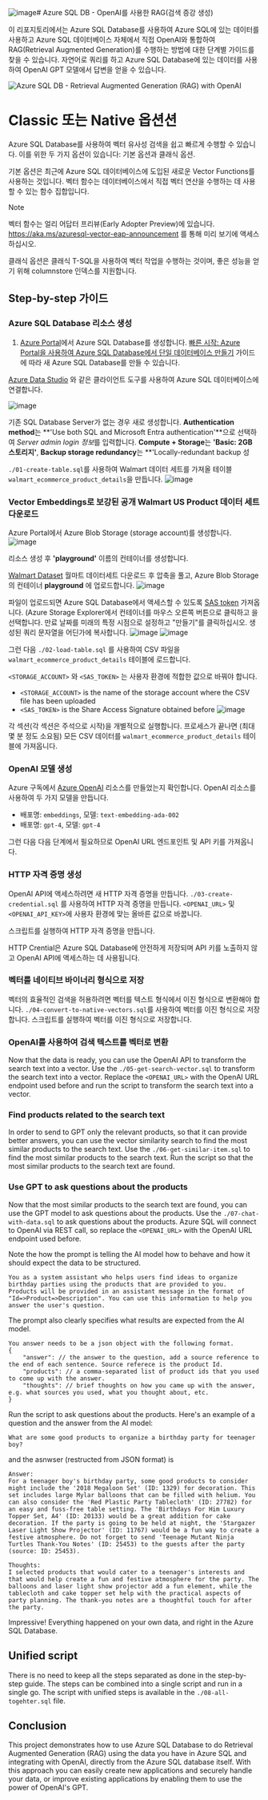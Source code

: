 ![image](https://github.com/user-attachments/assets/64b72732-4801-4ae4-b5d1-5e5ba18a72f9)# Azure SQL DB - OpenAI를 사용한 RAG(검색 증강 생성)

이 리포지토리에서는 Azure SQL Database를 사용하여 Azure SQL에 있는 데이터를 사용하고 Azure SQL 데이터베이스 자체에서 직접 OpenAI와 통합하여 RAG(Retrieval Augmented Generation)를 수행하는 방법에 대한 단계별 가이드를 찾을 수 있습니다. 자연어로 쿼리를 하고 Azure SQL Database에 있는 데이터를 사용하여 OpenAI GPT 모델에서 답변을 얻을 수 있습니다.

![Azure SQL DB - Retrieval Augmented Generation (RAG) with OpenAI](./assets/azure-sql-rag.png)

# Classic 또는 Native 옵션션

Azure SQL Database를 사용하여 벡터 유사성 검색을 쉽고 빠르게 수행할 수 있습니다. 이를 위한 두 가지 옵션이 있습니다: 기본 옵션과 클래식 옵션.

기본 옵션은 최근에 Azure SQL 데이터베이스에 도입된 새로운 Vector Functions를 사용하는 것입니다. 벡터 함수는 데이터베이스에서 직접 벡터 연산을 수행하는 데 사용할 수 있는 함수 집합입니다.

> [!NOTE]  
> 벡터 함수는 얼리 어답터 프리뷰(Early Adopter Preview)에 있습니다. https://aka.ms/azuresql-vector-eap-announcement 를 통해 미리 보기에 액세스하십시오.

클래식 옵션은 클래식 T-SQL을 사용하여 벡터 작업을 수행하는 것이며, 좋은 성능을 얻기 위해 columnstore 인덱스를 지원합니다.


## Step-by-step 가이드

### Azure SQL Database 리소스 생성

1.  [Azure Portal](https://portal.azure.com/)에서 Azure SQL Database를 생성합니다. [빠른 시작: Azure Portal을 사용하여 Azure SQL Database에서 단일 데이터베이스 만들기](https://docs.microsoft.com/azure/azure-sql/database/single-database-create-quickstart?tabs=azure-portal) 가이드에 따라 새 Azure SQL Database를 만들 수 있습니다.

[Azure Data Studio](https://azure.microsoft.com/products/data-studio/) 와 같은 클라이언트 도구를 사용하여 Azure SQL 데이터베이스에 연결합니다.

![image](https://github.com/user-attachments/assets/93a0e3d6-7724-458e-9e7a-a14933f7685a)

기존 SQL Database Server가 없는 경우 새로 생성합니다. **Authentication method**는 **'Use both SQL and Microsoft Entra authentication'**으로 선택하여 *Server admin login 정보*를 입력합니다. **Compute + Storage**는 **'Basic: 2GB 스토리지'**, **Backup storage redundancy**는 **'Locally-redundant backup 성

`./01-create-table.sql`를 사용하여 Walmart 데이터 세트를 가져올 테이블 `walmart_ecommerce_product_details`을 만듭니다. 
![image](https://github.com/user-attachments/assets/682fcd50-487e-44dd-8db5-464be6805b31)


### Vector Embeddings로 보강된 공개 Walmart US Product 데이터 세트 다운로드

Azure Portal에서 Azure Blob Storage (storage account)를 생성합니다. 
![image](https://github.com/user-attachments/assets/6ffc410e-9bb1-426c-9b35-0f1f8bb8fb35)

리소스 생성 후 **'playground'** 이름의 컨테이너를 생성합니다. 

[Walmart Dataset](https://www.kaggle.com/datasets/mauridb/product-data-from-walmart-usa-with-embeddings) 월마트 데이터세트 다운로드 후 압축을 풀고, Azure Blob Storage의 컨테이너 **playground** 에 업로드합니다. 
![image](https://github.com/user-attachments/assets/98ff8fb0-f805-4873-b2d9-b6368b05cc2d)



파일이 업로드되면 Azure SQL Database에서 액세스할 수 있도록 [SAS token](https://learn.microsoft.com/azure/storage/common/storage-sas-overview) 가져옵니다. (Azure Storage Explorer에서 컨테이너를 마우스 오른쪽 버튼으로 클릭하고 을 선택합니다. 만료 날짜를 미래의 특정 시점으로 설정하고 "만들기"를 클릭하십시오. 생성된 쿼리 문자열을 어딘가에 복사합니다. 
![image](https://github.com/user-attachments/assets/df3f7d49-6cde-4063-96ba-3f6d6d6bf3c6)
![image](https://github.com/user-attachments/assets/363481b2-1075-4d07-97ab-be120d022bcb)

그런 다음 `./02-load-table.sql` 를 사용하여 CSV 파일을 `walmart_ecommerce_product_details` 테이블에 로드합니다.

`<STORAGE_ACCOUNT>` 와 `<SAS_TOKEN>` 는 사용자 환경에 적합한 값으로 바꿔야 합니다. 

- `<STORAGE_ACCOUNT>` is the name of the storage account where the CSV file has been uploaded
- `<SAS_TOKEN>` is the Share Access Signature obtained before
![image](https://github.com/user-attachments/assets/978c15e5-7b8c-49b2-b43f-cb13e04d873f)

각 섹션(각 섹션은 주석으로 시작)을 개별적으로 실행합니다. 프로세스가 끝나면 (최대 몇 분 정도 소요됨) 모든 CSV 데이터를 `walmart_ecommerce_product_details` 테이블에 가져옵니다.

### OpenAI 모델 생성

Azure 구독에서 [Azure OpenAI](https://learn.microsoft.com/en-us/azure/ai-services/openai/overview) 리소스를 만들었는지 확인합니다. OpenAI 리소스를 사용하여 두 가지 모델을 만듭니다.

- 배포명: `embeddings`, 모델: `text-embedding-ada-002` 
- 배포명: `gpt-4`, 모델: `gpt-4` 

그런 다음 다음 단계에서 필요하므로 OpenAI URL 엔드포인트 및 API 키를 가져옵니다.

### HTTP 자격 증명 생성 

OpenAI API에 액세스하려면 새 HTTP 자격 증명을 만듭니다.  `./03-create-credential.sql` 를 사용하여 HTTP 자격 증명을 만듭니다. `<OPENAI_URL>` 및 `<OPENAI_API_KEY>`에 사용자 환경에 맞는 올바른 값으로 바꿉니다.

스크립트를 실행하여 HTTP 자격 증명을 만듭니다.

HTTP Crential은 Azure SQL Database에 안전하게 저장되며 API 키를 노출하지 않고 OpenAI API에 액세스하는 데 사용됩니다.

### 벡터를 네이티브 바이너리 형식으로 저장

벡터의 효율적인 검색을 허용하려면 벡터를 텍스트 형식에서 이진 형식으로 변환해야 합니다.  `./04-convert-to-native-vectors.sql`를 사용하여 벡터를 이진 형식으로 저장합니다. 스크립트를 실행하여 벡터를 이진 형식으로 저장합니다.

### OpenAI를 사용하여 검색 텍스트를 벡터로 변환

Now that the data is ready, you can use the OpenAI API to transform the search text into a vector. Use the `./05-get-search-vector.sql` to transform the search text into a vector. Replace the `<OPENAI_URL>` with the OpenAI URL endpoint used before and run the script to transform the search text into a vector.

### Find products related to the search text 

In order to send to GPT only the relevant products, so that it can provide better answers, you can use the vector similarity search to find the most similar products to the search text. Use the `./06-get-similar-item.sql` to find the most similar products to the search text. Run the script so that the most similar products to the search text are found.

### Use GPT to ask questions about the products

Now that the most similar products to the search text are found, you can use the GPT model to ask questions about the products. Use the `./07-chat-with-data.sql` to ask questions about the products. Azure SQL will connect to OpenAI via REST call, so replace the `<OPENAI_URL>` with the OpenAI URL endpoint used before. 

Note the how the prompt is telling the AI model how to behave and how it should expect the data to be structured. 

```
You as a system assistant who helps users find ideas to organize birthday parties using the products that are provided to you.
Products will be provided in an assistant message in the format of "Id=>Product=>Description". You can use this information to help you answer the user's question.
```

The prompt also clearly specifies what results are expected from the AI model. 

```
You answer needs to be a json object with the following format.
{
    "answer": // the answer to the question, add a source reference to the end of each sentence. Source referece is the product Id.
    "products": // a comma-separated list of product ids that you used to come up with the answer.
    "thoughts": // brief thoughts on how you came up with the answer, e.g. what sources you used, what you thought about, etc.
}
```

Run the script to ask questions about the products. Here's an example of a question and the answer from the AI model:

```
What are some good products to organize a birthday party for teenager boy?
```

and the asnwser (restructed from JSON format) is

```
Answer:
For a teenager boy's birthday party, some good products to consider might include the '2018 Megaloon Set' (ID: 1329) for decoration. This set includes large Mylar balloons that can be filled with helium. You can also consider the 'Red Plastic Party Tablecloth' (ID: 27782) for an easy and fuss-free table setting. The 'Birthdays For Him Luxury Topper Set, A4' (ID: 20133) would be a great addition for cake decoration. If the party is going to be held at night, the 'Stargazer Laser Light Show Projector' (ID: 11767) would be a fun way to create a festive atmosphere. Do not forget to send 'Teenage Mutant Ninja Turtles Thank-You Notes' (ID: 25453) to the guests after the party (source: ID: 25453).

Thoughts:
I selected products that would cater to a teenager's interests and that would help create a fun and festive atmosphere for the party. The balloons and laser light show projector add a fun element, while the tablecloth and cake topper set help with the practical aspects of party planning. The thank-you notes are a thoughtful touch for after the party.
```

Impressive! Everything happened on your own data, and right in the Azure SQL Database.

## Unified script

There is no need to keep all the steps separated as done in the step-by-step guide. The steps can be combined into a single script and run in a single go. The script with unified steps is available in the `./08-all-togehter.sql` file.

## Conclusion

This project demonstrates how to use Azure SQL Database to do Retrieval Augmented Generation (RAG) using the data you have in Azure SQL and integrating with OpenAI, directly from the Azure SQL database itself. With this approach you can easily create new applications and securely handle your data, or improve existing applications by enabling them to use the power of OpenAI's GPT.
